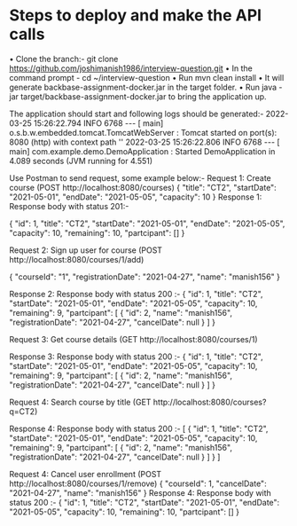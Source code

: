 Steps to deploy and make the API calls
================================================

•	Clone the branch:- git clone https://github.com/joshimanish1986/interview-question.git
•	In the command prompt - cd ~/interview-question
•	Run mvn clean install
•	It will generate backbase-assignment-docker.jar in the target folder. 
•	Run java -jar target/backbase-assignment-docker.jar to bring the application up.

The application should start and following logs should be generated:-
2022-03-25 15:26:22.794  INFO 6768 --- [           main] o.s.b.w.embedded.tomcat.TomcatWebServer  : Tomcat started on port(s): 8080 (http) with context path ''
2022-03-25 15:26:22.806  INFO 6768 --- [           main] com.example.demo.DemoApplication         : Started DemoApplication in 4.089 seconds (JVM running for 4.551)


Use Postman to send request, some example below:-
Request 1: Create course (POST http://localhost:8080/courses)
 {
    "title": "CT2",
    "startDate": "2021-05-01",
    "endDate": "2021-05-05",
    "capacity": 10
}
Response 1: Response body with status 201:- 
 
{
    "id": 1,
    "title": "CT2",
    "startDate": "2021-05-01",
    "endDate": "2021-05-05",
    "capacity": 10,
    "remaining": 10,
    "partcipant": []
}

Request 2: Sign up user for course (POST http://localhost:8080/courses/1/add)

{
  "courseId": "1",
  "registrationDate": "2021-04-27",
  "name": "manish156"
}

Response 2: Response body with status 200 :-
{
    "id": 1,
    "title": "CT2",
    "startDate": "2021-05-01",
    "endDate": "2021-05-05",
    "capacity": 10,
    "remaining": 9,
    "partcipant": [
        {
            "id": 2,
            "name": "manish156",
            "registrationDate": "2021-04-27",
            "cancelDate": null
        }
    ]
}


Request 3: Get course details (GET http://localhost:8080/courses/1)

Response 3: Response body with status 200 :-
{
    "id": 1,
    "title": "CT2",
    "startDate": "2021-05-01",
    "endDate": "2021-05-05",
    "capacity": 10,
    "remaining": 9,
    "partcipant": [
        {
            "id": 2,
            "name": "manish156",
            "registrationDate": "2021-04-27",
            "cancelDate": null
        }
    ]
}

Request 4: Search course by title (GET http://localhost:8080/courses?q=CT2)

Response 4: Response body with status 200 :-
[
    {
        "id": 1,
        "title": "CT2",
        "startDate": "2021-05-01",
        "endDate": "2021-05-05",
        "capacity": 10,
        "remaining": 9,
        "partcipant": [
            {
                "id": 2,
                "name": "manish156",
                "registrationDate": "2021-04-27",
                "cancelDate": null
            }
        ]
    }
]

Request 4: Cancel user enrollment (POST  http://localhost:8080/courses/1/remove)
{
  "courseId": 1,
  "cancelDate": "2021-04-27",
  "name": "manish156"
}
Response 4: Response body with status 200 :-
{
    "id": 1,
    "title": "CT2",
    "startDate": "2021-05-01",
    "endDate": "2021-05-05",
    "capacity": 10,
    "remaining": 10,
    "partcipant": []
}